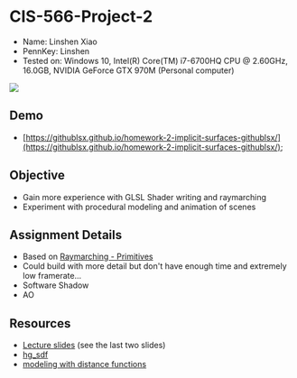 # CIS-566-Project-2

* Name: Linshen Xiao
* PennKey: Linshen
* Tested on: Windows 10, Intel(R) Core(TM) i7-6700HQ CPU @ 2.60GHz, 16.0GB, NVIDIA GeForce GTX 970M (Personal computer)

![](img/house2.gif)

## Demo

- [https://githublsx.github.io/homework-2-implicit-surfaces-githublsx/](https://githublsx.github.io/homework-2-implicit-surfaces-githublsx/);

## Objective
- Gain more experience with GLSL Shader writing and raymarching
- Experiment with procedural modeling and animation of scenes

## Assignment Details

- Based on [Raymarching - Primitives](https://www.shadertoy.com/view/Xds3zN)
- Could build with more detail but don't have enough time and extremely low framerate...
- Software Shadow
- AO

## Resources
- [Lecture slides](https://docs.google.com/presentation/d/1W5KWvkT1tscRG8x5tSfKXBRx9EGTZ-jVsOhIlfhJQLQ/edit?usp=sharing) (see the last two slides)
- [hg_sdf](http://mercury.sexy/hg_sdf/)
- [modeling with distance functions](http://www.iquilezles.org/www/articles/distfunctions/distfunctions.htm)
